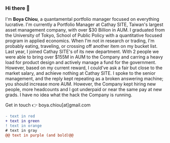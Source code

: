 ### Hi there 👋

I'm **Boya Chiou**, a quantamental portfolio manager focused on everything lucrative.
I'm currently a Portfolio Manager at Cathay SITE, Taiwan's largest asset management company, with over $30 Billion in AUM. 
I graduated from the University of Tokyo, School of Public Policy with a quantitative focused program in applied economics.
When I'm not in research or trading, I'm probably eating, traveling, or crossing off another item on my bucket list.
Last year, I joined Cathay SITE's of its new department. 
With 2 people we were able to bring over $155M in AUM to the Company and carring a heavy load for product design and actively manage a fund for the government.
However, based on my current reward, I could've ask a fair but close to the market salary, and achieve nothing at Cathay SITE.
I spoke to the senior management, and the reply kept repeating as a broken answering machine; you should increase more AUM.
However, the Company kept hiring new people, more headcounts and I got underpaid or near the same pay at new grads.
I have no idea what the hack the Company is running.


Get in touch 👉  boya.chiou[at]gmail.com

```diff
- text in red
+ text in green
! text in orange
# text in gray
@@ text in purple (and bold)@@
```

<!--
**boyac/boyac** is a ✨ _special_ ✨ repository because its `README.md` (this file) appears on your GitHub profile.

Here are some ideas to get you started:

- 🔭 I’m currently working on ...
- 🌱 I’m currently learning ...
- 👯 I’m looking to collaborate on ...
- 🤔 I’m looking for help with ...
- 💬 Ask me about ...
- 📫 How to reach me: ...
- 😄 Pronouns: ...
- ⚡ Fun fact: ...
-->
